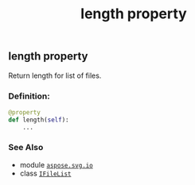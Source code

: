 ﻿---
title: length property
second_title: Aspose.SVG for Python via .NET API References
description: 
type: docs
weight: 30
url: /python-net/aspose.svg.io/ifilelist/length/
is_root: false
---

## length property


Return length for list of files.
### Definition:
```python
@property
def length(self):
    ...
```

### See Also
* module [`aspose.svg.io`](../../)
* class [`IFileList`](/svg/python-net/aspose.svg.io/ifilelist)
